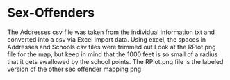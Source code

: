 # Sex-Offenders
The Addresses csv file was taken from the individual information txt and converted into a csv via Excel import data.
Using excel, the spaces in Addresses and Schools csv files were trimmed out 
Look at the RPlot.png file for the map, but keep in mind that the 1000 feet is so small of a radius that it gets swallowed by the school points. 
The RPlot.png file is the labeled version of the other sec offender mapping png
